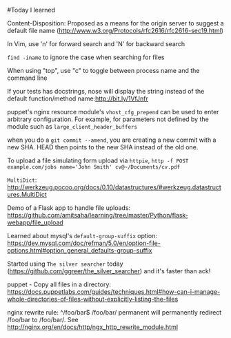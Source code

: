#Today I learned

Content-Disposition: Proposed as a means for the origin server to suggest a default file name 
(http://www.w3.org/Protocols/rfc2616/rfc2616-sec19.html)


In Vim, use 'n' for forward search and 'N' for backward search


`find -iname` to ignore the case when searching for files


When using "top", use "c" to toggle between process name and the command line


If your tests has docstrings, nose will display the string instead of
the default function/method name:http://bit.ly/1VfJnfr


puppet's nginx resource module's `vhost_cfg_prepend` can be used to enter arbitrary configuration. For example, for parameters not defined by the module such as `large_client_header_buffers`


when you do a `git commit --amend`, you are creating a new commit with a new SHA. HEAD then points to the new SHA instead of the old one.


To upload a file simulating form upload via `httpie`, `http -f POST example.com/jobs name='John Smith' cv@~/Documents/cv.pdf`


`MultiDict`: http://werkzeug.pocoo.org/docs/0.10/datastructures/#werkzeug.datastructures.MultiDict


Demo of a Flask app to handle file uploads: https://github.com/amitsaha/learning/tree/master/Python/flask-webapp/file_upload


Learned about mysql's ``default-group-suffix`` option: https://dev.mysql.com/doc/refman/5.0/en/option-file-options.html#option_general_defaults-group-suffix


Started using `The silver searcher` today (https://github.com/ggreer/the_silver_searcher) and it's faster than ack!


puppet - Copy all files in a directory: https://docs.puppetlabs.com/guides/techniques.html#how-can-i-manage-whole-directories-of-files-without-explicitly-listing-the-files


nginx rewrite rule: ^/foo/bar$ /foo/bar/ permanent will permanently redirect /foo/bar to /foo/bar/. See http://nginx.org/en/docs/http/ngx_http_rewrite_module.html 
